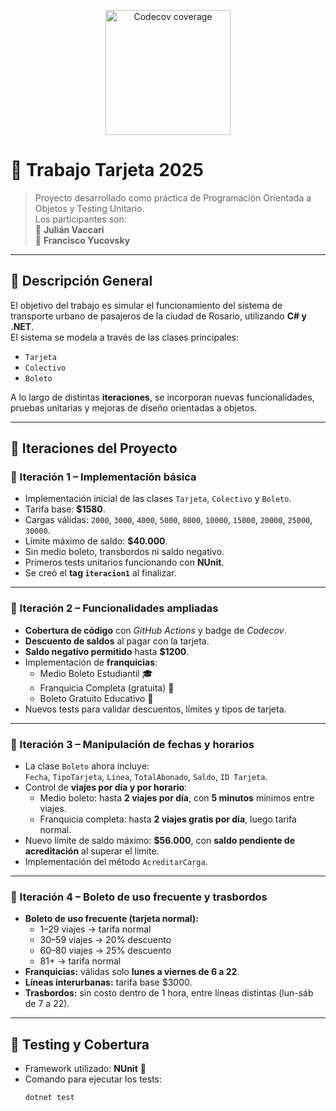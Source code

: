 <p align="center">
  <a href="https://codecov.io/gh/yucovsky/TrabajoTarjeta2025">
    <img src="https://codecov.io/gh/yucovsky/TrabajoTarjeta2025/branch/main/graph/badge.svg" alt="Codecov coverage" width="200"/>
  </a>
</p>



# 🚌 Trabajo Tarjeta 2025  

> Proyecto desarrollado como práctica de Programación Orientada a Objetos y Testing Unitario.  
> Los participantes son:  
> 👤 **Julián Vaccari**  
> 👤 **Francisco Yucovsky**

---

## 📘 Descripción General

El objetivo del trabajo es simular el funcionamiento del sistema de transporte urbano de pasajeros de la ciudad de Rosario, utilizando **C# y .NET**.  
El sistema se modela a través de las clases principales:  
- `Tarjeta`  
- `Colectivo`  
- `Boleto`

A lo largo de distintas **iteraciones**, se incorporan nuevas funcionalidades, pruebas unitarias y mejoras de diseño orientadas a objetos.

---

## 🧩 Iteraciones del Proyecto

### 🔹 Iteración 1 – Implementación básica
- Implementación inicial de las clases `Tarjeta`, `Colectivo` y `Boleto`.
- Tarifa base: **$1580**.
- Cargas válidas: `2000`, `3000`, `4000`, `5000`, `8000`, `10000`, `15000`, `20000`, `25000`, `30000`.
- Límite máximo de saldo: **$40.000**.
- Sin medio boleto, transbordos ni saldo negativo.  
- Primeros tests unitarios funcionando con **NUnit**.  
- Se creó el **tag `iteracion1`** al finalizar.

---

### 🔹 Iteración 2 – Funcionalidades ampliadas
- **Cobertura de código** con *GitHub Actions* y badge de *Codecov*.
- **Descuento de saldos** al pagar con la tarjeta.
- **Saldo negativo permitido** hasta **$1200**.
- Implementación de **franquicias**:
  - Medio Boleto Estudiantil 🎓  
  - Franquicia Completa (gratuita) 🧓  
  - Boleto Gratuito Educativo 🏫
- Nuevos tests para validar descuentos, límites y tipos de tarjeta.

---

### 🔹 Iteración 3 – Manipulación de fechas y horarios
- La clase `Boleto` ahora incluye:  
  `Fecha`, `TipoTarjeta`, `Línea`, `TotalAbonado`, `Saldo`, `ID Tarjeta`.
- Control de **viajes por día y por horario**:  
  - Medio boleto: hasta **2 viajes por día**, con **5 minutos** mínimos entre viajes.  
  - Franquicia completa: hasta **2 viajes gratis por día**, luego tarifa normal.
- Nuevo límite de saldo máximo: **$56.000**, con **saldo pendiente de acreditación** al superar el límite.
- Implementación del método `AcreditarCarga`.

---

### 🔹 Iteración 4 – Boleto de uso frecuente y trasbordos
- **Boleto de uso frecuente (tarjeta normal):**
  - 1–29 viajes → tarifa normal  
  - 30–59 viajes → 20% descuento  
  - 60–80 viajes → 25% descuento  
  - 81+ → tarifa normal
- **Franquicias:** válidas solo **lunes a viernes de 6 a 22**.
- **Líneas interurbanas:** tarifa base $3000.
- **Trasbordos:** sin costo dentro de 1 hora, entre líneas distintas (lun-sáb de 7 a 22).

---

## 🧪 Testing y Cobertura

- Framework utilizado: **NUnit** 🧷  
- Comando para ejecutar los tests:
  ```bash
  dotnet test
